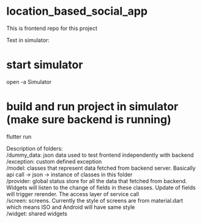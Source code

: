 # location_based_social_app  

This is frontend repo for this project  

Test in simulator:  
# start simulator  
open -a Simulator  
# build and run project in simulator (make sure backend is running)  
flutter run  


Description of folders:  
/dummy_data: json data used to test frontend independently with backend  
/exception: custom defined exception  
/model: classes that represent data fetched from backend server. Basically api call -> json -> instance of classes in this folder  
/provider: global status store for all the data that fetched from backend. Widgets will listen to the change of fields in these   classes. Update of fields will trigger rerender. The access layer of service call  
/screen: screens. Currently the style of screens are from material.dart which means ISO and Android will have same style  
/widget: shared widgets  
